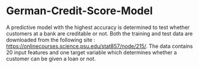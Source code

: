 # German-Credit-Score-Model

A predictive model with the highest accuracy is determined to test whether customers at a bank are creditable or not.
Both the training and test data are downloaded from the following site : https://onlinecourses.science.psu.edu/stat857/node/215/.
The data contains 20 input features and one target variable which determines whether a customer can be given a loan or not.
